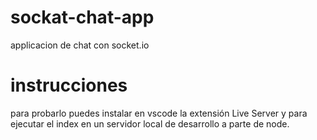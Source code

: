 # sockat-chat-app
applicacion de chat con socket.io

# instrucciones
para probarlo puedes instalar en vscode la extensión Live Server y para ejecutar
el index en un servidor local de desarrollo a parte de node.

